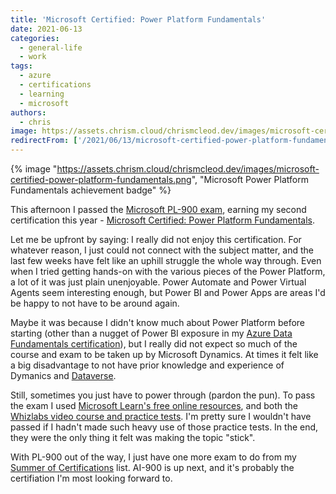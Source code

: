 ```yaml
---
title: 'Microsoft Certified: Power Platform Fundamentals'
date: 2021-06-13
categories:
  - general-life
  - work
tags:
  - azure
  - certifications
  - learning
  - microsoft
authors:
  - chris
image: https://assets.chrism.cloud/chrismcleod.dev/images/microsoft-certified-power-platform-fundamentals.png
redirectFrom: ['/2021/06/13/microsoft-certified-power-platform-fundamentals/']
---
```


{% image "https://assets.chrism.cloud/chrismcleod.dev/images/microsoft-certified-power-platform-fundamentals.png", "Microsoft Power Platform Fundamentals achievement badge" %}

This afternoon I passed the [Microsoft PL-900 exam](https://docs.microsoft.com/en-gb/learn/certifications/exams/pl-900), earning my second certification this year - [Microsoft Certified: Power Platform Fundamentals](https://www.credly.com/earner/earned/badge/687bac44-4af0-4519-849b-3f869c68db2a).

Let me be upfront by saying: I really did not enjoy this certification. For whatever reason, I just could not connect with the subject matter, and the last few weeks have felt like an uphill struggle the whole way through. Even when I tried getting hands-on with the various pieces of the Power Platform, a lot of it was just plain unenjoyable. Power Automate and Power Virtual Agents seem interesting enough, but Power BI and Power Apps are areas I'd be happy to not have to be around again.

Maybe it was because I didn't know much about Power Platform before starting (other than a nugget of Power BI exposure in my [Azure Data Fundamentals certification](https://chrismcleod.dev/2021/06/01/microsoft-certified-azure-data-fundamentals/)), but I really did not expect so much of the course and exam to be taken up by Microsoft Dynamics. At times it felt like a big disadvantage to not have prior knowledge and experience of Dymanics and [Dataverse](https://docs.microsoft.com/en-gb/learn/modules/introduction-common-data-service/).

Still, sometimes you just have to power through (pardon the pun). To pass the exam I used [Microsoft Learn's free online resources](https://docs.microsoft.com/en-gb/learn/certifications/power-platform-fundamentals/), and both the [Whizlabs video course and practice tests](https://www.whizlabs.com/microsoft-power-platform-fundamentals-pl-900/). I'm pretty sure I wouldn't have passed if I hadn't made such heavy use of those practice tests. In the end, they were the only thing it felt was making the topic "stick".

With PL-900 out of the way, I just have one more exam to do from my [Summer of Certifications](https://chrismcleod.dev/2021/05/21/summer-of-certifications/) list. AI-900 is up next, and it's probably the certifiation I'm most looking forward to.
